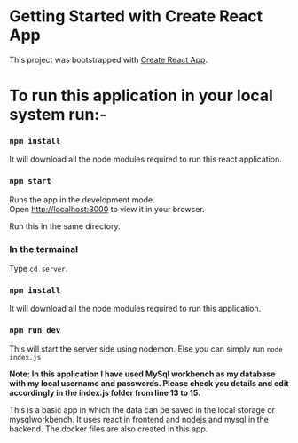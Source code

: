 # Getting Started with Create React App

This project was bootstrapped with [Create React App](https://github.com/facebook/create-react-app).

# To run this application in your local system run:-

### `npm install`

It will download all the node modules required to run this react application.

### `npm start`

Runs the app in the development mode.\
Open [http://localhost:3000](http://localhost:3000) to view it in your browser.

Run this in the same directory.

### In the termainal

Type `cd server`.


### `npm install`

It will download all the node modules required to run this application.

### `npm run dev`

This will start the server side using nodemon. Else you can simply run `node index.js`

**Note:
In this application I have used MySql workbench as my database with my local username and passwords. 
Please check you details and edit accordingly in the index.js folder from line 13 to 15.**

This is a basic app in which the data can be saved in the local storage or mysqlworkbench. It uses react in frontend and nodejs and mysql in the backend. The docker files are also created in this app.
